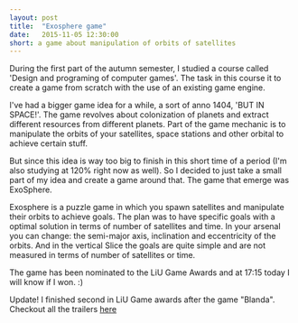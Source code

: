 ```yaml
---
layout: post
title:  "Exosphere game"
date:   2015-11-05 12:30:00
short: a game about manipulation of orbits of satellites
---
```


During the first part of the autumn semester, I studied a course called 
'Design and programing of computer games'. The task in this course it to create
a game from scratch with the use of an existing game engine.

I've had a bigger game idea for a while, a sort of anno 1404, 'BUT IN SPACE!'.
The game revolves about colonization of planets and extract different resources
from different planets. Part of the game mechanic is to manipulate the  orbits 
of your satellites, space stations and other orbital to achieve certain stuff.

But since this idea is way too big to finish in this short time of a period 
(I'm also studying at 120% right now as well). So I decided to just take a small
part of my idea and create a game around that. The game that emerge was ExoSphere.

Exosphere is a puzzle game in which you spawn satellites and manipulate their
orbits to achieve goals. The plan was to have specific goals with a optimal
solution in terms of number of satellites and time. In your arsenal you can
change: the semi-major axis, inclination and eccentricity of the orbits.
And in the vertical Slice the goals are quite simple and are not measured in
terms of number of satellites or time.

The game has been nominated to the LiU Game Awards and at 17:15 today I will know
if I won. :)

Update! I finished second in LiU Game awards after the game "Blanda". Checkout
all the trailers [here](http://www.liuga.se)
